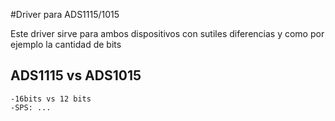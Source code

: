#Driver para ADS1115/1015 

Este driver sirve para ambos dispositivos con sutiles diferencias y como por ejemplo la cantidad de bits  

## ADS1115 vs ADS1015 
	-16bits vs 12 bits 
	-SPS: ... 
	